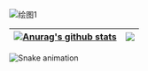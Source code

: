 ![绘图1](https://user-images.githubusercontent.com/104506575/227195860-1e44906b-e8d4-450a-95cb-619ed44ba3a2.svg)

| <a href="https://github.com/anuraghazra/github-readme-stats"><img align="center" src="https://github-readme-stats.vercel.app/api?username=Kqp1227&show_icons=true&include_all_commits=true&theme=buefy&hide_border=true" alt="Anurag's github stats" /></a> | <a href="https://github.com/anuraghazra/github-readme-stats"><img align="center" src="https://github-readme-stats.vercel.app/api/top-langs/?username=Kqp1227&layout=compact&theme=buefy&hide_border=true" /></a> |
| ------------- | ------------- |
 
![Snake animation](https://github.com/Kqp1227/Kqp1227/blob/output/github-contribution-grid-snake.svg)

<!--START_SECTION:waka-->
<!--END_SECTION:waka-->
<!--
**Kqp1227/Kqp1227** is a ✨ _special_ ✨ repository because its `README.md` (this file) appears on your GitHub profile.

Here are some ideas to get you started:

- 🔭 I’m currently working on ...
- 🌱 I’m currently learning ...
- 👯 I’m looking to collaborate on ...
- 🤔 I’m looking for help with ...
- 💬 Ask me about ...
- 📫 How to reach me: ...
- 😄 Pronouns: ...
- ⚡ Fun fact: ...
-->

